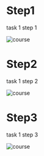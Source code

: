 # Step1

task 1 step 1

![course](./course.drawio.png)

# Step2

task 1 step 2

![course](./course.drawio.png)

# Step3

task 1 step 3

![course](./course.drawio.png)
